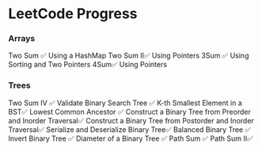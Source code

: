 # LeetCode Progress

### Arrays

Two Sum ✅ Using a HashMap
Two Sum II✅ Using Pointers
3Sum ✅ Using Sorting and Two Pointers
4Sum✅ Using Pointers

### Trees

Two Sum IV ✅
Validate Binary Search Tree ✅
K-th Smallest Element in a BST✅
Lowest Common Ancestor ✅
Construct a Binary Tree from Preorder and Inorder Traversal✅
Construct a Binary Tree from Postorder and Inorder Traversal✅
Serialize and Deserialize Binary Tree✅
Balanced Binary Tree ✅
Invert Binary Tree ✅
Diameter of a Binary Tree ✅
Path Sum ✅
Path Sum II✅
